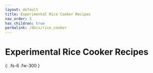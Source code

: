 ```yaml
---
layout: default
title: Experimental Rice Cooker Recipes
nav_order: 3
has_children: true
permalink: /docs/rice_cooker
---
```


# Experimental Rice Cooker Recipes

{: .fs-6 .fw-300 }
